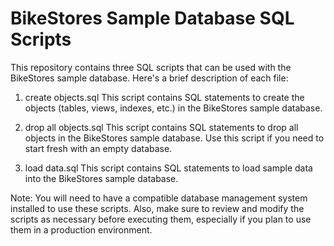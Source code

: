 # BikeStores Sample Database SQL Scripts
This repository contains three SQL scripts that can be used with the BikeStores sample database. Here's a brief description of each file:

1. create objects.sql
This script contains SQL statements to create the objects (tables, views, indexes, etc.) in the BikeStores sample database.

2. drop all objects.sql
This script contains SQL statements to drop all objects in the BikeStores sample database. Use this script if you need to start fresh with an empty database.

3. load data.sql
This script contains SQL statements to load sample data into the BikeStores sample database.

Note: You will need to have a compatible database management system installed to use these scripts. Also, make sure to review and modify the scripts as necessary before executing them, especially if you plan to use them in a production environment.
